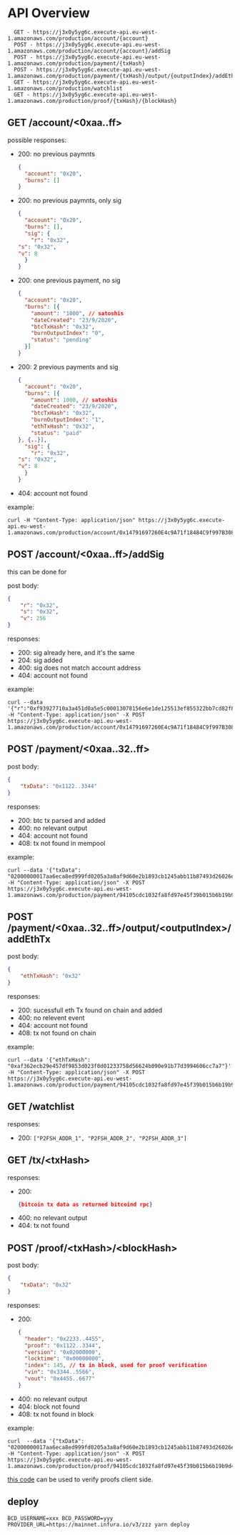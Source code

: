 # API Overview

```
  GET - https://j3x0y5yg6c.execute-api.eu-west-1.amazonaws.com/production/account/{account}
  POST - https://j3x0y5yg6c.execute-api.eu-west-1.amazonaws.com/production/account/{account}/addSig
  POST - https://j3x0y5yg6c.execute-api.eu-west-1.amazonaws.com/production/payment/{txHash}
  POST - https://j3x0y5yg6c.execute-api.eu-west-1.amazonaws.com/production/payment/{txHash}/output/{outputIndex}/addEthTx
  GET - https://j3x0y5yg6c.execute-api.eu-west-1.amazonaws.com/production/watchlist
  GET - https://j3x0y5yg6c.execute-api.eu-west-1.amazonaws.com/production/proof/{txHash}/{blockHash}
```

## GET /account/\<0xaa..ff\>
possible responses:
- 200: no previous paymnts
	```json
    {
      "account": "0x20",
      "burns": []
    }
	```
- 200: no previous paymnts, only sig
	```json
    {
      "account": "0x20",
      "burns": [],
      "sig": {
        "r": "0x32",
	"s": "0x32",
	"v": 8
      }
    }
	```
- 200: one previous payment, no sig
	```json
    {
      "account": "0x20",
      "burns": [{
		"amount": "1000", // satoshis
		"dateCreated": "23/9/2020",
		"btcTxHash": "0x32",
		"burnOutputIndex": "0",
		"status": "pending"
	  }]
    }
	```
- 200: 2 previous payments and sig
	```json
    {
      "account": "0x20",
      "burns": [{
		"amount": 1000, // satoshis
		"dateCreated": "23/9/2020",
		"btcTxHash": "0x32",
		"burnOutputIndex": "1",
		"ethTxHash": "0x32",
		"status": "paid"
	}, {..}],
      "sig": {
        "r": "0x32",
	"s": "0x32",
	"v": 8
      }
    }
	```
- 404: account not found

example:

```
curl -H "Content-Type: application/json" https://j3x0y5yg6c.execute-api.eu-west-1.amazonaws.com/production/account/0x14791697260E4c9A71f18484C9f997B308e59325
```

## POST /account/\<0xaa..ff\>/addSig

this can be done for 

post body:
```json
{
	"r": "0x32",
	"s": "0x32",
	"v": 256
}
```

responses:
- 200: sig already here, and it's the same
- 204: sig added
- 400: sig does not match account address
- 404: account not found

example:
```
curl --data '{"r":"0xf93927710a3a451d0a5e5c00013078156e6e1de125513ef855322bb7cd82f846","s":"0x4973d0cf7adc5809004833afc97f5eb98ab3ed5a8a5ad38b2d4e10e071b36faf","v":27}' -H "Content-Type: application/json" -X POST https://j3x0y5yg6c.execute-api.eu-west-1.amazonaws.com/production/account/0x14791697260E4c9A71f18484C9f997B308e59325/addSig
```

## POST /payment/\<0xaa..32..ff\>

post body:
```json
{
	"txData": "0x1122..3344"
}
```
responses:
- 200: btc tx parsed and added
- 400: no relevant output
- 404: account not found
- 408: tx not found in mempool

example:
```
curl --data '{"txData": "02000000017aa6eca8ed999fd0205a3a8af9d60e2b1893cb1245abb11b87493d26026e6b78000000006b483045022100ac3618fa1915b4139eca9898443de39058fe984e858cf837982824f25093439e022045c1d89f5fea34810a94c648c2c3dec191c9922e306d33cead7998e03828a6c40121035d143cdcd601d42523b5274601391de0ab0bc9a04e3d4303b2d2358eaff23caaffffffff021027000000000000196a1707ffff89ab6d3c799d35f5b17194ee7f07253856a67949c2ff1c00000000001976a91482ab5c363cef14a2b24fa09d9ab16c2ec2fdc9a388ac00000000"}' -H "Content-Type: application/json" -X POST https://j3x0y5yg6c.execute-api.eu-west-1.amazonaws.com/production/payment/94105cdc1032fa8fd97e45f39b015b6b19b9d47ccf9142c65ee5ae1ea3f32cb1
```

## POST /payment/\<0xaa..32..ff\>/output/\<outputIndex\>/addEthTx
post body:
```json
{
	"ethTxHash": "0x32"
}
```
responses:
- 200: sucessfull eth Tx found on chain and added
- 400: no relevent event
- 404: account not found
- 408: tx not found on chain

example:
```
curl --data '{"ethTxHash": "0xaf362ecb29e457df9853d023f0d01233758d56624b090e91b77d3994606cc7a7"}' -H "Content-Type: application/json" -X POST https://j3x0y5yg6c.execute-api.eu-west-1.amazonaws.com/production/payment/94105cdc1032fa8fd97e45f39b015b6b19b9d47ccf9142c65ee5ae1ea3f32cb1/output/0/addEthTx
```

## GET /watchlist
responses:
- 200: `["P2FSH_ADDR_1", "P2FSH_ADDR_2", "P2FSH_ADDR_3"]`

## GET /tx/\<txHash\>
responses:
- 200:
	```json
	{bitcoin tx data as returned bitcoind rpc}
	```
- 400: no relevant output
- 404: tx not found

## POST /proof/\<txHash\>/\<blockHash\>
post body:
```json
{
	"txData": "0x32"
}
```

responses:
- 200:
	```json
	{
	  "header": "0x2233..4455",
	  "proof": "0x1122..3344",
	  "version": "0x02000000",
	  "locktime": "0x00000000",
	  "index": 145, // tx in block, used for proof verification
	  "vin": "0x3344..5566",
	  "vout": "0x4455..6677"
	}
	```
- 400: no relevant output
- 404: block not found
- 408: tx not found in block

example:
```
curl  --data '{"txData": "02000000017aa6eca8ed999fd0205a3a8af9d60e2b1893cb1245abb11b87493d26026e6b78000000006b483045022100ac3618fa1915b4139eca9898443de39058fe984e858cf837982824f25093439e022045c1d89f5fea34810a94c648c2c3dec191c9922e306d33cead7998e03828a6c40121035d143cdcd601d42523b5274601391de0ab0bc9a04e3d4303b2d2358eaff23caaffffffff021027000000000000196a1707ffff89ab6d3c799d35f5b17194ee7f07253856a67949c2ff1c00000000001976a91482ab5c363cef14a2b24fa09d9ab16c2ec2fdc9a388ac00000000"}' -H "Content-Type: application/json" -X POST https://j3x0y5yg6c.execute-api.eu-west-1.amazonaws.com/production/proof/94105cdc1032fa8fd97e45f39b015b6b19b9d47ccf9142c65ee5ae1ea3f32cb1/0000000000000000000567381f8526bdd88cfd0abe62b09457f669b6ed8d519c
```

[this code](https://github.com/summa-tx/bitcoin-spv/tree/master/js) can be used to verify proofs client side.


## deploy

```
BCD_USERNAME=xxx BCD_PASSWORD=yyy PROVIDER_URL=https://mainnet.infura.io/v3/zzz yarn deploy
```